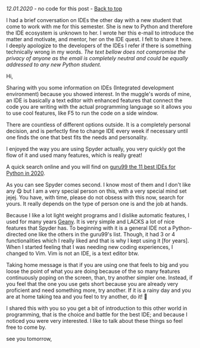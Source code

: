 _12.01.2020_ - no code for this post - [Back to top](https://pythonicthoughtssnippets.github.io)

I had a brief conversation on IDEs the other day with a new student that come to work with me for this semester. She is new to Python and therefore the IDE ecosystem is unknown to her. I wrote her this e-mail to introduce the matter and motivate, and mentor, her on the IDE quest. I felt to share it here. I deeply apologize to the developers of the IDEs I refer if there is something technically wrong in my words. _The text bellow does not compromise the privacy of anyone as the email is completely neutral and could be equally addressed to any new Python student._

Hi,

Sharing with you some information on IDEs (Integrated development environment) because you showed interest. In the muggle's words of mine, an IDE is basically a text editor with enhanced features that connect the code you are writing with the actual programming language so it allows you to use cool features, like F5 to run the code on a side window.

There are countless of different options outside. It is a completely personal decision, and is perfectly fine to change IDE every week if necessary until one finds the one that best fits the needs and personality.

I enjoyed the way you are using Spyder actually, you very quickly got the flow of it and used many features, which is really great!

A quick search online and you will find on [guru99 the 11 best IDEs for Python in 2020](https://www.guru99.com/python-ide-code-editor.html).

As you can see Spyder comes second. I know most of them and I don't like any 😋 but I am a very special person on this, with a very special mind set jejej.
You have, with time, please do not obsess with this now, search for yours. It really depends on the type of person one is and the job at hands.

Because I like a lot light weight programs and I dislike automatic features, I used for many years [Geany](https://www.geany.org/). It is very simple and LACKS a lot of nice features that Spyder has. To beginning with it is a general IDE not a Python-directed one like the others in the guru99's list. Though, it had 3 or 4 functionalities which I really liked and that is why I kept using it [for years]. When I started feeling that I was needing new coding experiences, I changed to Vim. Vim is not an IDE, is a text editor btw.

Taking home message is that if you are using one that feels to big and you loose the point of what you are doing because of the so many features continuously poping on the screen, than, try another simpler one. Instead, if you feel that the one you use gets short because you are already very proficient and need something more, try another. If it is a rainy day and you are at home taking tea and you feel to try another, do it! 🙂

I shared this with you so you get a bit of introduction to this other world in programming, that is the choice and battle for the best IDE; and because I noticed you were very interested. I like to talk about these things so feel free to come by.

see you tomorrow,
